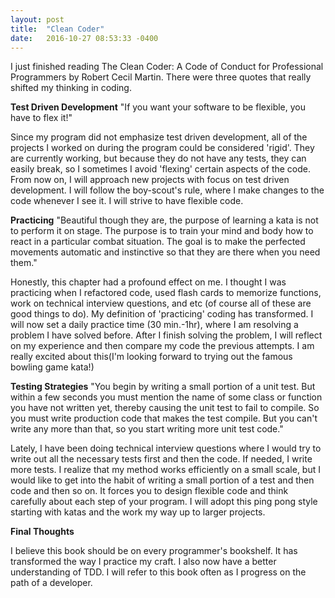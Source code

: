 ```yaml
---
layout: post
title:  "Clean Coder"
date:   2016-10-27 08:53:33 -0400
---
```


I just finished reading The Clean Coder:  A Code of Conduct for Professional Programmers by Robert Cecil Martin. There were three quotes that really shifted my thinking in coding.

**Test Driven Development**
"If you want your software to be flexible, you have to flex it!"

Since my program did not emphasize test driven development, all of the projects I worked on during the program could be considered 'rigid'. They are currently working, but because they do not have any tests, they can easily break, so I sometimes I avoid 'flexing' certain aspects of the code. From now on, I will approach new projects with focus on test driven development. I will follow the boy-scout's rule, where I make changes to the code whenever I see it. I will strive to have flexible code.

**Practicing**
"Beautiful though they are, the purpose of learning a kata is not to perform it on stage. The purpose is to train your mind and body how to react in a particular combat situation. The goal is to make the perfected movements automatic and instinctive so that they are there when you need them."

Honestly, this chapter had a profound effect on me. I thought I was practicing when I refactored code, used flash cards to memorize functions, work on technical interview questions, and etc (of course all of these are good things to do). My definition of 'practicing' coding has transformed. I will now set a daily practice time (30 min.-1hr), where I am resolving a problem I have solved before. After I finish solving the problem, I will reflect on my experience and then compare my code the previous attempts. I am really excited about this(I'm looking forward to trying out the famous bowling game kata!)

**Testing Strategies**
"You begin by writing a small portion of a unit test. But within a few seconds you must mention the name of some class or function you have not written yet, thereby causing the unit test to fail to compile. So you must write production code that makes the test compile. But you can't write any more than that, so you start writing more unit test code."

Lately, I have been doing technical interview questions where I would try to write out all the necessary tests first and then the code. If needed, I write more tests. I realize that my method works efficiently on a small scale, but I would like to get into the habit of writing a small portion of a test and then code and then so on. It forces you to design flexible code and think carefully about each step of your program. I will adopt this ping pong style starting with katas and the work my way up to larger projects.

**Final Thoughts**

I believe this book should be on every programmer's bookshelf. It has transformed the way I practice my craft.
I also now have a better understanding of TDD. I will refer to this book often as I progress on the path of
a developer.

